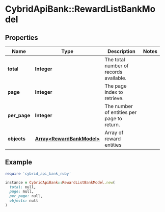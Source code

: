 # CybridApiBank::RewardListBankModel

## Properties

| Name | Type | Description | Notes |
| ---- | ---- | ----------- | ----- |
| **total** | **Integer** | The total number of records available. |  |
| **page** | **Integer** | The page index to retrieve. |  |
| **per_page** | **Integer** | The number of entities per page to return. |  |
| **objects** | [**Array&lt;RewardBankModel&gt;**](RewardBankModel.md) | Array of reward entities |  |

## Example

```ruby
require 'cybrid_api_bank_ruby'

instance = CybridApiBank::RewardListBankModel.new(
  total: null,
  page: null,
  per_page: null,
  objects: null
)
```

